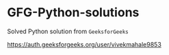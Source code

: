 # GFG-Python-solutions
Solved Python solution from `GeeksforGeeks`

https://auth.geeksforgeeks.org/user/vivekmahale9853
